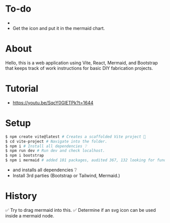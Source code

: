 # To-do
- 
- Get the icon and put it in the mermaid chart.

# About
Hello, this is a web application using Vite, React, Mermaid, and Bootstrap that keeps track of work instructions for basic DIY fabrication projects.

# Tutorial
- https://youtu.be/SqcY0GlETPk?t=1644


# Setup
``` bash
$ npm create vite@latest # Creates a scaffolded Vite project 🤔
$ cd vite-project # Navigate into the folder.
$ npm i # Install all dependencies ❔
$ npm run dev # Run dev and check localhost.
$ npm i bootstrap
$ npm i mermaid # added 101 packages, audited 367, 132 looking for funding.
```

-  and installs all dependencies ❔ 
- Install 3rd parties (Bootstrap or Tailwind, Mermaid.)


# History
✅ Try to drag mermaid into this.
✅ Determine if an svg icon can be used inside a mermaid node.